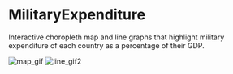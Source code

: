 # MilitaryExpenditure
Interactive choropleth map and line graphs that highlight military expenditure of each country as a percentage of their GDP.

![map_gif](https://user-images.githubusercontent.com/65484407/92357159-01e4c600-f0ad-11ea-9476-7aee014cd3d8.gif)
![line_gif2](https://user-images.githubusercontent.com/65484407/92357188-07daa700-f0ad-11ea-9f26-a10ab6c0e89c.gif)
